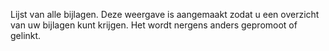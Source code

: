 Lijst van alle bijlagen. Deze weergave is aangemaakt zodat u een overzicht van uw bijlagen kunt krijgen. Het wordt nergens anders gepromoot of gelinkt.